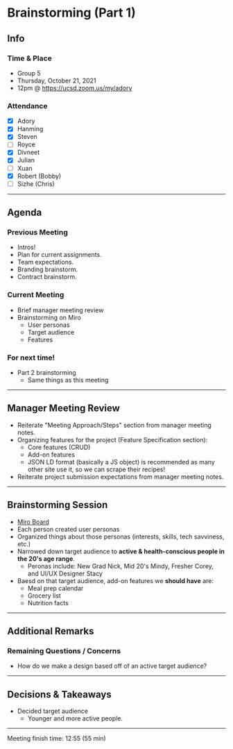 # Brainstorming (Part 1)

## Info

### Time & Place

-   Group 5
-   Thursday, October 21, 2021
-   12pm @ https://ucsd.zoom.us/my/adory

### Attendance

-   [x] Adory
-   [x] Hanming
-   [x] Steven
-   [ ] Royce
-   [x] Divneet
-   [x] Julian
-   [ ] Xuan
-   [x] Robert (Bobby)
-   [ ] Sizhe (Chris)

---

## Agenda

### Previous Meeting

-   Intros!
-   Plan for current assignments.
-   Team expectations.
-   Branding brainstorm.
-   Contract brainstorm.

### Current Meeting

-   Brief manager meeting review
-   Brainstorming on Miro
    -   User personas
    -   Target audience
    -   Features

### For next time!

-   Part 2 brainstorming
    -   Same things as this meeting

---

## Manager Meeting Review

-   Reiterate "Meeting Approach/Steps" section from manager meeting notes.
-   Organizing features for the project (Feature Specification section):
    -   Core features (CRUD)
    -   Add-on features
    -   JSON LD format (basically a JS object) is recommended as many other site use it, so we can scrape their recipes!
-   Reiterate project submission expectations from manager meeting notes.

---

## Brainstorming Session

-   [Miro Board](https://miro.com/app/board/o9J_lp7zNig=/?invite_link_id=379224277445)
-   Each person created user personas
-   Organized things about those personas (interests, skills, tech savviness, etc.)
-   Narrowed down target audience to **active & health-conscious people in the 20's age range**.
    -   Peronas include: New Grad Nick, Mid 20's Mindy, Fresher Corey, and UI/UX Designer Stacy
-   Baesd on that target audience, add-on features we **should have** are:
    -   Meal prep calendar
    -   Grocery list
    -   Nutrition facts

---

## Additional Remarks

### Remaining Questions / Concerns

-   How do we make a design based off of an active target audience?

---

## Decisions & Takeaways

-   Decided target audience
    -   Younger and more active people.

---

Meeting finish time: 12:55 (55 min)
